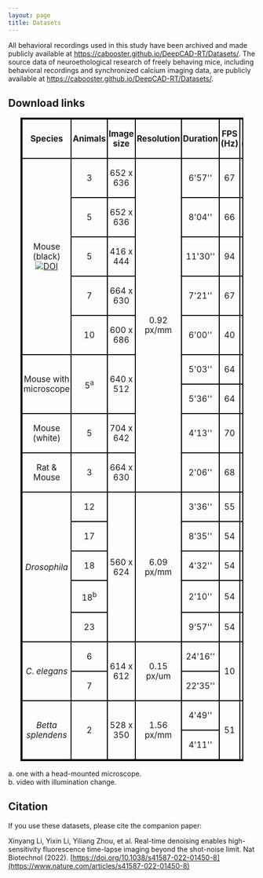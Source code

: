 ```yaml
---
layout: page
title: Datasets
---
```


All behavioral recordings used in this study have been archived and made publicly available at https://cabooster.github.io/DeepCAD-RT/Datasets/. The source data of neuroethological research of freely behaving mice, including behavioral recordings and synchronized calcium imaging data, are publicly available at https://cabooster.github.io/DeepCAD-RT/Datasets/.

## Download links

<style>
  table {
    margin: auto;
    border-collapse: collapse;
    text-align: center;
    vertical-align: middle;
    width: 90%;
    font-size: 17px; 
    border: 2px solid black;
  }
  td, th {
    padding: 2px;
    border: 2px solid black; /* 可选：添加边框 */
  }
</style>

<table>
  <tr>
    <td>
      <p><strong>Species</strong></p>
    </td>
    <td>
      <p><strong>Animals</strong></p>
    </td>
    <td>
      <p><strong>Image size</strong></p>
    </td>
    <td>
      <p><strong>Resolution</strong></p>
    </td>
    <td>
      <p><strong>Duration</strong></p>
    </td>
    <td>
      <p><strong>FPS (</strong><strong>Hz)</strong></p>
    </td>
    <td>
      <p><strong>Labels (frames)</strong></p>
    </td>
    <td>
      <p><strong>ID</strong></p>
    </td>
  </tr>
  <tr>
    <td rowspan="5">
      <p>Mouse (black)<br><a href="https://doi.org/10.5281/zenodo.6254739"><img src="https://zenodo.org/badge/DOI/10.5281/zenodo.6254739.svg" alt="DOI"></a></p>
    </td>
    <td>
      <p>3</p>
    </td>
    <td>
      <p>652 x 636</p>
    </td>
    <td rowspan="9">
      <p>0.92 px/mm</p>
    </td>
    <td>
      <p>6'57''</p>
    </td>
    <td>
      <p>67</p>
    </td>
    <td>
      <p>94</p>
    </td>
    <td rowspan="5">
      <p>√</p>
    </td>
  </tr>
  <tr>
    <td>
      <p>5</p>
    </td>
    <td>
      <p>652 x 636</p>
    </td>
    <td>
      <p>8'04''</p>
    </td>
    <td>
      <p>66</p>
    </td>
    <td>
      <p>107</p>
    </td>
  </tr>
  <tr>
    <td>
      <p>5</p>
    </td>
    <td>
      <p>416 x 444</p>
    </td>
    <td>
      <p>11'30''</p>
    </td>
    <td>
      <p>94</p>
    </td>
    <td>
      <p>140</p>
    </td>
  </tr>
  <tr>
    <td>
      <p>7</p>
    </td>
    <td>
      <p>664 x 630</p>
    </td>
    <td>
      <p>7'21''</p>
    </td>
    <td>
      <p>67</p>
    </td>
    <td>
      <p>99</p>
    </td>
  </tr>
  <tr>
    <td>
      <p>10</p>
    </td>
    <td>
      <p>600 x 686</p>
    </td>
    <td>
      <p>6'00''</p>
    </td>
    <td>
      <p>40</p>
    </td>
    <td>
      <p>48</p>
    </td>
  </tr>
  <tr>
    <td rowspan="2">
      <p>Mouse with microscope</p>
    </td>
    <td rowspan="2">
      <p>5<sup>a</sup></p>
    </td>
    <td rowspan="2">
      <p>640 x 512</p>
    </td>
    <td>
      <p>5'03''</p>
    </td>
    <td>
      <p>64</p>
    </td>
    <td>
      <p>--</p>
    </td>
    <td>
      <p>×</p>
    </td>
  </tr>
  <tr>
    <td>
      <p>5'36''</p>
    </td>
    <td>
      <p>64</p>
    </td>
    <td>
      <p>--</p>
    </td>
    <td>
      <p>×</p>
    </td>
  </tr>
  <tr>
    <td>
      <p>Mouse (white)</p>
    </td>
    <td>
      <p>5</p>
    </td>
    <td>
      <p>704 x 642</p>
    </td>
    <td>
      <p>4'13''</p>
    </td>
    <td>
      <p>70</p>
    </td>
    <td>
      <p>60</p>
    </td>
    <td>
      <p>√</p>
    </td>
  </tr>
  <tr>
    <td>
      <p>Rat & Mouse</p>
    </td>
    <td>
      <p>3</p>
    </td>
    <td>
      <p>664 x 630</p>
    </td>
    <td>
      <p>2'06''</p>
    </td>
    <td>
      <p>68</p>
    </td>
    <td>
      <p>29</p>
    </td>
    <td>
      <p>√</p>
    </td>
  </tr>
  <tr>
    <td rowspan="5">
      <p><i>Drosophila</i></p>
    </td>
    <td>
      <p>12</p>
    </td>
    <td rowspan="5">
      <p>560 x 624</p>
    </td>
    <td rowspan="5">
      <p>6.09 px/mm</p>
    </td>
    <td>
      <p>3'36''</p>
    </td>
    <td>
      <p>55</p>
    </td>
    <td>
      <p>80</p>
    </td>
    <td rowspan="5">
      <p>√</p>
    </td>
  </tr>
  <tr>
    <td>
      <p>17</p>
    </td>
    <td>
      <p>8'35''</p>
    </td>
    <td>
      <p>54</p>
    </td>
    <td>
      <p>186</p>
    </td>
  </tr>
  <tr>
    <td>
      <p>18</p>
    </td>
    <td>
      <p>4'32''</p>
    </td>
    <td>
      <p>54</p>
    </td>
    <td>
      <p>99</p>
    </td>
  </tr>
  <tr>
    <td>
      <p>18<sup>b</sup></p>
    </td>
    <td>
      <p>2'10''</p>
    </td>
    <td>
      <p>54</p>
    </td>
    <td>
      <p>47</p>
    </td>
  </tr>
  <tr>
    <td>
      <p>23</p>
    </td>
    <td>
      <p>9'57''</p>
    </td>
    <td>
      <p>54</p>
    </td>
    <td>
      <p>216</p>
    </td>
  </tr>
  <tr>
    <td rowspan="2">
      <p><i>C. elegans</i></p>
    </td>
    <td>
      <p>6</p>
    </td>
    <td rowspan="2">
      <p>614 x 612</p>
    </td>
    <td rowspan="2">
      <p>0.15 px/um</p>
    </td>
    <td>
      <p>24'16''</p>
    </td>
    <td rowspan="2">
      <p>10</p>
    </td>
    <td rowspan="2">
      <p>98</p>
    </td>
    <td rowspan="2">
      <p>√</p>
    </td>
  </tr>
  <tr>
    <td>
      <p>7</p>
    </td>
    <td>
      <p>22'35''</p>
    </td>
  </tr>
  <tr>
    <td rowspan="2">
      <p><i>Betta splendens</i></p>
    </td>
    <td rowspan="2">
      <p>2</p>
    </td>
    <td rowspan="2">
      <p>528 x 350</p>
    </td>
    <td rowspan="2">
      <p>1.56 px/mm</p>
    </td>
    <td>
      <p>4'49''</p>
    </td>
    <td rowspan="2">
      <p>51</p>
    </td>
    <td rowspan="2">
      <p>--</p>
    </td>
    <td rowspan="2">
      <p>×</p>
    </td>
  </tr>
  <tr>
    <td>
      <p>4'11''</p>
    </td>
  </tr>
</table>
<br>
a. one with a head-mounted microscope.<br>
b. video with illumination change.


## Citation

If you use these datasets, please cite the companion paper: 

Xinyang Li, Yixin Li, Yiliang Zhou, et al. Real-time denoising enables high-sensitivity fluorescence time-lapse imaging beyond the shot-noise limit. Nat Biotechnol (2022). [https://doi.org/10.1038/s41587-022-01450-8](https://www.nature.com/articles/s41587-022-01450-8)


